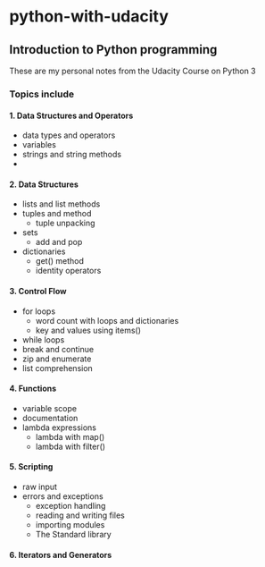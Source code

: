 # python-with-udacity

## Introduction to Python programming

These are my personal notes from the Udacity Course on Python 3

### Topics include
#### 1. Data Structures and Operators
- data types and operators
- variables
- strings and string methods
- 
#### 2. Data Structures
- lists and list methods
- tuples and method
  - tuple unpacking
- sets
  - add and pop
- dictionaries
  - get() method
  - identity operators

#### 3. Control Flow
- for loops
  - word count with loops and dictionaries
  - key and values using items()
- while loops
- break and continue
- zip and enumerate
- list comprehension
#### 4. Functions
- variable scope
- documentation
- lambda expressions
  - lambda with map()
  - lambda with filter()
#### 5. Scripting
- raw input
- errors and exceptions
  - exception handling
  - reading and writing files
  - importing modules 
  - The Standard library
#### 6. Iterators and Generators
